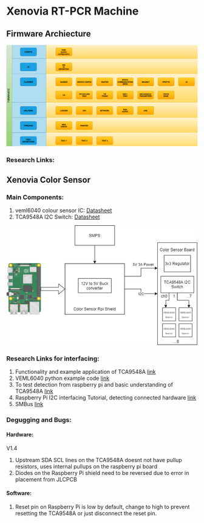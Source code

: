 # Xenovia RT-PCR Machine

## Firmware Archiecture

![alt-text](https://github.com/FracktalWorks/Xenovia-RNA-Extraction-PCR-Machine/blob/master/Doccumentation%20&%20Resources/Firmware%20Structure.png?raw=true "Firmware Architecture")

### Research Links:


## Xenovia Color Sensor 

### Main Components:
1. veml6040 colour sensor IC:  [Datasheet](https://www.vishay.com/docs/84276/veml6040.pdf)
2. TCA9548A I2C Switch: [Datasheet](https://www.ti.com/lit/ds/symlink/tca9548a.pdf)

![alt-text](https://github.com/FracktalWorks/Xenovia-RNA-Extraction-PCR-Machine/blob/master/Doccumentation%20&%20Resources/Color%20Sensor%20HW%20Block%20Diagram.png?raw=true "Hardware Architecture")

### Research Links for interfacing:
1. Functionality and example application of TCA9548A [link](https://www.hackster.io/tarantula3/tca9548a-i2c-multiplexer-module-with-arduino-and-nodemcu-3d3313)
2. VEML6040 python example code [link](https://www.raspberrypi.org/forums/viewtopic.php?t=263498)
3. To test detection from raspberry pi and basic understanding of TCA9548A [link](https://www.raspberrypi.org/forums/viewtopic.php?t=146416)
4. Raspberry Pi I2C interfacing Tutorial, detecting connected hardware [link](https://learn.adafruit.com/adafruits-raspberry-pi-lesson-4-gpio-setup/configuring-i2c)
5. SMBus [link](http://wiki.erazor-zone.de/wiki:linux:python:smbus:doc)
### Degugging and Bugs:
#### Hardware:
V1.4
1. Upstream SDA SCL lines on the TCA9548A doesnt not have pullup resistors, uses internal pullups on the raspberry pi board
2. Diodes on the Raspberry Pi shield need to be reversed due to error in placement from JLCPCB

#### Software:

1. Reset pin on Raspberry Pi is low by default, change to high to prevent resetting the TCA9548A or just disconnect the reset pin.
